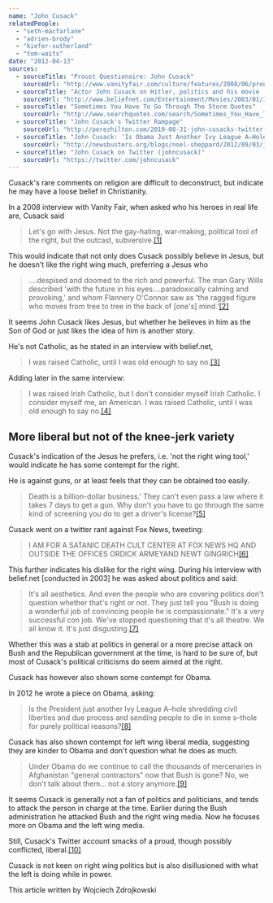 ```yaml
---
name: "John Cusack"
relatedPeople:
  - "seth-macfarlane"
  - "adrien-brody"
  - "kiefer-sutherland"
  - "tom-waits"
date: "2012-04-13"
sources:
  - sourceTitle: "Proust Questionaire: John Cusack"
    sourceUrl: "http://www.vanityfair.com/culture/features/2008/06/proust_cusack200806"
  - sourceTitle: "Actor John Cusack on Hitler, politics and his movie 'Max.'"
    sourceUrl: "http://www.beliefnet.com/Entertainment/Movies/2003/01/Is-Art-Mightier-Than-War.aspx"
  - sourceTitle: "Sometimes You Have To Go Through The Storm Quotes"
    sourceUrl: "http://www.searchquotes.com/search/Sometimes_You_Have_To_Go_Through_The_Storm/"
  - sourceTitle: "John Cusack's Twitter Rampage"
    sourceUrl: "http://perezhilton.com/2010-08-31-john-cusacks-twitter-rampage#.U9y3XICSwfg"
  - sourceTitle: "John Cusack: 'Is Obama Just Another Ivy League A–Hole?"
    sourceUrl: "http://newsbusters.org/blogs/noel-sheppard/2012/09/03/john-cusack-obama-just-another-ivy-league-hole"
  - sourceTitle: "John Cusack on Twitter (johncusack)"
    sourceUrl: "https://twitter.com/johncusack"
---
```


Cusack's rare comments on religion are difficult to deconstruct, but indicate he may have a loose belief in Christianity.

In a 2008 interview with Vanity Fair, when asked who his heroes in real life are, Cusack said

>Let's go with Jesus. Not the gay-hating, war-making, political tool of the right, but the outcast, subversive.<a class="source-citation" href="#http://www.vanityfair.com/culture/features/2008/06/proust_cusack200806" title="Proust Questionaire: John Cusack">[1]</a>

This would indicate that not only does Cusack possibly believe in Jesus, but he doesn't like the right wing much, preferring a Jesus who

>….despised and doomed to the rich and powerful. The man Gary Wills described 'with the future in his eyes….paradoxically calming and provoking,' and whom Flannery O'Connor saw as 'the ragged figure who moves from tree to tree in the back of [one's] mind.'<a class="source-citation" href="#http://www.vanityfair.com/culture/features/2008/06/proust_cusack200806" title="Proust Questionaire: John Cusack">[2]</a>

It seems John Cusack likes Jesus, but whether he believes in him as the Son of God or just likes the idea of him is another story.

He's not Catholic, as he stated in an interview with belief.net,

>I was raised Catholic, until I was old enough to say no.<a class="source-citation" href="#http://www.beliefnet.com/Entertainment/Movies/2003/01/Is-Art-Mightier-Than-War.aspx" title="Actor John Cusack on Hitler, politics and his movie &apos;Max.&apos;">[3]</a>

Adding later in the same interview:

>I was raised Irish Catholic, but I don't consider myself Irish Catholic. I consider myself me, an American. I was raised Catholic, until I was old enough to say no.<a class="source-citation" href="#http://www.beliefnet.com/Entertainment/Movies/2003/01/Is-Art-Mightier-Than-War.aspx" title="Actor John Cusack on Hitler, politics and his movie &apos;Max.&apos;">[4]</a>

## 

## More liberal but not of the knee-jerk variety

Cusack's indication of the Jesus he prefers, i.e. 'not the right wing tool,' would indicate he has some contempt for the right.

He is against guns, or at least feels that they can be obtained too easily.

>Death is a billion-dollar business.' They can't even pass a law where it takes 7 days to get a gun. Why don't you have to go through the same kind of screening you do to get a driver's license?<a class="source-citation" href="#http://www.searchquotes.com/search/Sometimes_You_Have_To_Go_Through_The_Storm/" title="Sometimes You Have To Go Through The Storm Quotes">[5]</a>

Cusack went on a twitter rant against Fox News, tweeting:

>I AM FOR A SATANIC DEATH CULT CENTER AT FOX NEWS HQ AND OUTSIDE THE OFFICES ORDICK ARMEYAND NEWT GINGRICH<a class="source-citation" href="#http://perezhilton.com/2010-08-31-john-cusacks-twitter-rampage#.U9y3XICSwfg" title="John Cusack&apos;s Twitter Rampage">[6]</a>

This further indicates his dislike for the right wing. During his interview with belief.net [conducted in 2003] he was asked about politics and said:

>It's all aesthetics. And even the people who are covering politics don't question whether that's right or not. They just tell you "Bush is doing a wonderful job of convincing people he is compassionate." It's a very successful con job. We've stopped questioning that it's all theatre. We all know it. It's just disgusting.<a class="source-citation" href="#http://www.beliefnet.com/Entertainment/Movies/2003/01/Is-Art-Mightier-Than-War.aspx" title="Actor John Cusack on Hitler, politics and his movie &apos;Max.&apos;">[7]</a>

Whether this was a stab at politics in general or a more precise attack on Bush and the Republican government at the time, is hard to be sure of, but most of Cusack's political criticisms do seem aimed at the right.

Cusack has however also shown some contempt for Obama.

In 2012 he wrote a piece on Obama, asking:

>Is the President just another Ivy League A–hole shredding civil liberties and due process and sending people to die in some s–thole for purely political reasons?<a class="source-citation" href="#http://newsbusters.org/blogs/noel-sheppard/2012/09/03/john-cusack-obama-just-another-ivy-league-hole" title="John Cusack: &apos;Is Obama Just Another Ivy League A–Hole?">[8]</a>

Cusack has also shown contempt for left wing liberal media, suggesting they are kinder to Obama and don't question what he does as much.

>Under Obama do we continue to call the thousands of mercenaries in Afghanistan "general contractors" now that Bush is gone? No, we don't talk about them… not a story anymore.<a class="source-citation" href="#http://newsbusters.org/blogs/noel-sheppard/2012/09/03/john-cusack-obama-just-another-ivy-league-hole" title="John Cusack: &apos;Is Obama Just Another Ivy League A–Hole?">[9]</a>

It seems Cusack is generally not a fan of politics and politicians, and tends to attack the person in charge at the time. Earlier during the Bush administration he attacked Bush and the right wing media. Now he focuses more on Obama and the left wing media.

Still, Cusack's Twitter account smacks of a proud, though possibly conflicted, liberal.<a class="source-citation" href="#https://twitter.com/johncusack" title="John Cusack on Twitter (johncusack)">[10]</a>

Cusack is not keen on right wing politics but is also disillusioned with what the left is doing while in power.

This article written by Wojciech Zdrojkowski